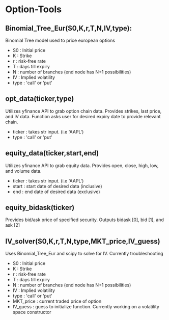 # Option-Tools

## Binomial_Tree_Eur(S0,K,r,T,N,IV,type):
Binomial Tree model used to price european options
*  S0 : Initial price
*  K : Strike
*  r : risk-free rate
*  T : days till expiry
*  N : number of branches (end node has N+1 possibilities)
*  IV : Implied volatility
*  type : 'call' or 'put'

## opt_data(ticker,type)
Utilizes yfinance API to grab option chain data. Provides strikes, last price, and IV data. Function asks user for desired expiry date to provide relevant chain.
*  ticker : takes str input. (i.e 'AAPL')
*  type : 'call' or 'put'

## equity_data(ticker,start,end)
Utilizes yfinance API to grab equity data. Provides open, close, high, low, and volume data. 
*  ticker : takes str input. (i.e 'AAPL')
*  start : start date of desired data (inclusive)
*  end : end date of desired data (exclusive) 

## equity_bidask(ticker)
Provides bid/ask price of specified security. Outputs bidask [0], bid [1], and ask [2]


## IV_solver(S0,K,r,T,N,type,MKT_price,IV_guess)
Uses Binomial_Tree_Eur and scipy to solve for IV. Currently troubleshooting
*  S0 : Initial price
*  K : Strike
*  r : risk-free rate
*  T : days till expiry
*  N : number of branches (end node has N+1 possibilities)
*  IV : Implied volatility
*  type : 'call' or 'put'
*  MKT_price : current traded price of option
*  IV_guess : guess to initialize function. 
Currently working on a volatility space constructor 
